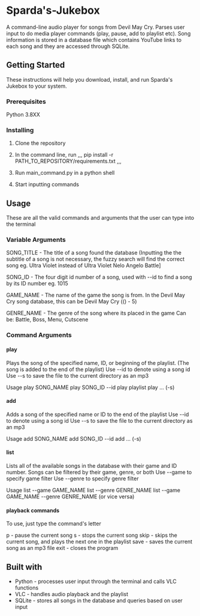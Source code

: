 # Sparda's-Jukebox

A command-line audio player for songs from Devil May Cry. Parses user input to do media player commands (play, pause, add to playlist etc). Song information is stored in a database file which contains YouTube links to each song and they are accessed through SQLite. 

## Getting Started

These instructions will help you download, install, and run Sparda's Jukebox to your system.

### Prerequisites

Python 3.8XX

### Installing

1. Clone the repository

2. In the command line, run 
,,,
pip install -r PATH_TO_REPOSITORY/requirements.txt
,,,
3. Run main_command.py in a python shell

4. Start inputting commands

## Usage

These are all the valid commands and arguments that the user can type into the terminal

### Variable Arguments

SONG_TITLE - The title of a song found the database
(Inputting the the subtitle of a song is not necessary, the fuzzy search will find the correct song eg. Ultra Violet instead of Ultra Violet Nelo Angelo Battle]

SONG_ID - The four digit id number of a song, used with --id to find a song by its ID number eg. 1015

GAME_NAME - The name of the game the song is from. In the Devil May Cry song database, this can be Devil May Cry (() - 5)

GENRE_NAME - The genre of the song where its placed in the game
Can be: Battle, Boss, Menu, Cutscene

### Command Arguments

#### play

Plays the song of the specified name, ID, or beginning of the playlist. (The song is added to the end of the playlist)
Use --id to denote using a song id
Use --s to save the file to the current directory as an mp3

Usage 
play SONG_NAME
play SONG_ID --id
play playlist
play ... (-s)

#### add 

Adds a song of the specified name or ID to the end of the playlist
Use --id to denote using a song id
Use --s to save the file to the current directory as an mp3

Usage 
add SONG_NAME
add SONG_ID --id
add ... (-s)

#### list

Lists all of the available songs in the database with their game and ID number. Songs can be filtered by their game, genre, or both
Use --game to specify game filter
Use --genre to specify genre filter

Usage 
list --game GAME_NAME
list --genre GENRE_NAME
list --game GAME_NAME --genre GENRE_NAME (or vice versa)

#### playback commands

To use, just type the command's letter

p - pause the current song
s - stops the current song 
skip - skips the current song, and plays the next one in the playlist
save - saves the current song as an mp3 file
exit - closes the program

## Built with 

* Python - processes user input through the terminal and calls VLC functions 
* VLC - handles audio playback and the playlist
* SQLite - stores all songs in the database and queries based on user input
